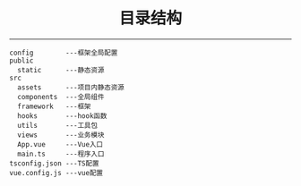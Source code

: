 <div align="center">
<h1>目录结构</h1>
</div>

---

```
config        ---框架全局配置
public 
  static      ---静态资源
src
  assets      ---项目内静态资源
  components  ---全局组件
  framework   ---框架
  hooks       ---hook函数
  utils       ---工具包
  views       ---业务模块
  App.vue     ---Vue入口
  main.ts     ---程序入口
tsconfig.json ---TS配置
vue.config.js ---vue配置
```